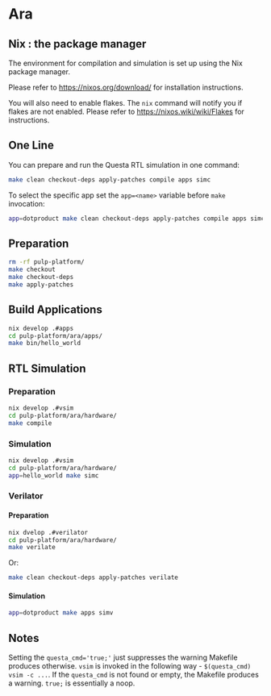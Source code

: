 # Ara

## Nix : the package manager

The environment for compilation and simulation is set up using the Nix package manager.

Please refer to <https://nixos.org/download/> for installation instructions.

You will also need to enable flakes. The `nix` command will notify you if flakes are not enabled. Please refer to <https://nixos.wiki/wiki/Flakes> for instructions.

## One Line

You can prepare and run the Questa RTL simulation in one command:

```bash
make clean checkout-deps apply-patches compile apps simc
```

To select the specific app set the `app=<name>` variable before `make` invocation:

```bash
app=dotproduct make clean checkout-deps apply-patches compile apps simc
```

## Preparation

```bash
rm -rf pulp-platform/
make checkout
make checkout-deps
make apply-patches
```

## Build Applications

```bash
nix develop .#apps
cd pulp-platform/ara/apps/
make bin/hello_world
```

## RTL Simulation

### Preparation

```bash
nix develop .#vsim
cd pulp-platform/ara/hardware/
make compile
```

### Simulation

```bash
nix develop .#vsim
cd pulp-platform/ara/hardware/
app=hello_world make simc
```

### Verilator

#### Preparation

```bash
nix dvelop .#verilator
cd pulp-platform/ara/hardware/
make verilate
```

Or:

```bash
make clean checkout-deps apply-patches verilate
```

#### Simulation

```bash
app=dotproduct make apps simv
```

## Notes

Setting the `questa_cmd='true;'` just suppresses the warning Makefile produces otherwise.
`vsim` is invoked in the following way - `$(questa_cmd) vsim -c ...`. If the `questa_cmd` is not found or empty, the Makefile produces a warning.
`true;` is essentially a noop.
